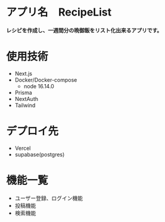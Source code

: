 # アプリ名　RecipeList
#### レシピを作成し、一週間分の晩御飯をリスト化出来るアプリです。



# 使用技術
- Next.js
- Docker/Docker-compose
  - node 16.14.0
- Prisma
- NextAuth
- Tailwind

# デプロイ先
- Vercel
- supabase(postgres)

# 機能一覧
- ユーザー登録、ログイン機能
- 投稿機能
- 検索機能
